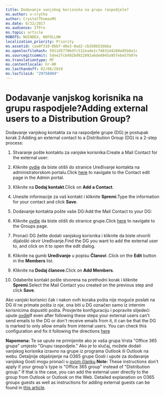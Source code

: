 ```yaml
---
title: Dodavanje vanjskog korisnika na grupu raspodjele?
ms.author: v-crytho
author: CrystalThomasMS
ms.date: 8/22/2017
ms.audience: ITPro
ms.topic: article
ROBOTS: NOINDEX, NOFOLLOW
localization_priority: Priority
ms.assetid: caa0f310-0bb7-48e3-8ad2-cb358b53bbba
ms.openlocfilehash: 5911d57786dfc512eade1c74831d4260e85b8a1c
ms.sourcegitcommit: 5dee2fcb492bd922092a6de8045a95febe57b97e
ms.translationtype: MT
ms.contentlocale: hr-HR
ms.lasthandoff: 02/06/2019
ms.locfileid: "29758084"
---
```

# <a name="adding-external-users-to-a-distribution-group"></a><span data-ttu-id="91df8-102">Dodavanje vanjskog korisnika na grupu raspodjele?</span><span class="sxs-lookup"><span data-stu-id="91df8-102">Adding external users to a Distribution Group?</span></span>

<span data-ttu-id="91df8-103">Dodavanje vanjskog kontakta za na raspodjele grupe (DG) je postupak korak 2:</span><span class="sxs-lookup"><span data-stu-id="91df8-103">Adding an external contact to a Distribution Group (DG) is a 2-step process:</span></span>
  
1. <span data-ttu-id="91df8-104">Stvaranje pošte kontaktu za vanjske korisnika:</span><span class="sxs-lookup"><span data-stu-id="91df8-104">Create a Mail Contact for the external user:</span></span>
    
1. <span data-ttu-id="91df8-105">Kliknite [ovdje](https://admin.microsoft.com/adminportal/home#/Contact) da biste otišli do stranice Uređivanje kontakta na administratorskom portalu.</span><span class="sxs-lookup"><span data-stu-id="91df8-105">Click [here](https://admin.microsoft.com/adminportal/home#/Contact) to navigate to the Contact edit page in the Admin portal.</span></span> 
    
2. <span data-ttu-id="91df8-106">Kliknite na **Dodaj kontakt**.</span><span class="sxs-lookup"><span data-stu-id="91df8-106">Click on **Add a Contact**.</span></span>
    
3. <span data-ttu-id="91df8-107">Unesite informacije za vaš kontakt i kliknite **Spremi**.</span><span class="sxs-lookup"><span data-stu-id="91df8-107">Type the information for your contact and click **Save**.</span></span>
    
2. <span data-ttu-id="91df8-108">Dodavanje kontakta pošte vaše DG:</span><span class="sxs-lookup"><span data-stu-id="91df8-108">Add the Mail Contact to your DG:</span></span>
    
1. <span data-ttu-id="91df8-109">Kliknite [ovdje](https://admin.microsoft.com/adminportal/home#/groups) da biste otišli do stranice grupe.</span><span class="sxs-lookup"><span data-stu-id="91df8-109">Click [here](https://admin.microsoft.com/adminportal/home#/groups) to navigate to the Groups page.</span></span> 
    
2. <span data-ttu-id="91df8-110">Pronaći DG želite dodati vanjskog korisnika i kliknite da biste otvorili dijaloški okvir Uređivanje.</span><span class="sxs-lookup"><span data-stu-id="91df8-110">Find the DG you want to add the external user to, and click on it to open the edit dialog.</span></span>
    
3. <span data-ttu-id="91df8-111">Kliknite na gumb **Uređivanje** u popisu **Članovi** .</span><span class="sxs-lookup"><span data-stu-id="91df8-111">Click on the **Edit** button in the **Members** list.</span></span> 
    
4. <span data-ttu-id="91df8-112">Kliknite na **Dodaj članove**.</span><span class="sxs-lookup"><span data-stu-id="91df8-112">Click on **Add Members**.</span></span>
    
5. <span data-ttu-id="91df8-113">Odaberite kontakt pošte stvorena na prethodni korak i kliknite **Spremi**.</span><span class="sxs-lookup"><span data-stu-id="91df8-113">Select the Mail Contact you created on the previous step and click **Save**.</span></span>
    
<span data-ttu-id="91df8-p101">Ako vanjski korisnici čak i nakon ovih koraka pošta nije moguće poslati na DG ili ne primate pošta iz nje, ona biti u DG označen samo iz internim korisnicima dopustiti pošta. Provjerite konfiguraciju i popravite slijedeći upute [ovdje](https://support.office.com/article/Fix-email-delivery-issues-for-error-code-5-7-133-in-Office-365-991abc19-7756-438f-abcb-39f69b80f284.aspx)</span><span class="sxs-lookup"><span data-stu-id="91df8-p101">If even after following these steps your external users can't send emails to the DG or don't receive emails from it, it can be that the DG is marked to only allow emails from internal users. You can check this configuration and fix it following the directions [here](https://support.office.com/article/Fix-email-delivery-issues-for-error-code-5-7-133-in-Office-365-991abc19-7756-438f-abcb-39f69b80f284.aspx)</span></span>
  
 <span data-ttu-id="91df8-p102">**Napomena:** Te se upute ne primijenite ako je vaša grupa Vrsta "Office 365 grupa" umjesto "Grupu raspodjele." Ako je to slučaj, možete dodati vanjskog korisnika izravno na grupe iz programa Outlook ili Outlook na webu. Detaljnije objašnjenje na O365 grupe Gosti i upute za dodavanje vanjskog Gosti mogu pronaći u [ovom članku](https://support.office.com/article/Guest-access-in-Office-365-Groups-bfc7a840-868f-4fd6-a390-f347bf51aff6.aspx).</span><span class="sxs-lookup"><span data-stu-id="91df8-p102">**Note:** These instructions don't apply if your group's type is "Office 365 group" instead of "Distribution group." If that is the case, you can add the external user directly to the group from Outlook or Outlook on the Web. Detailed explanation on O365 groups guests as well as instructions for adding external guests can be found in [this article](https://support.office.com/article/Guest-access-in-Office-365-Groups-bfc7a840-868f-4fd6-a390-f347bf51aff6.aspx).</span></span>
  


